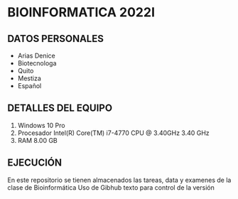 # BIOINFORMATICA 2022I
## DATOS PERSONALES
- Arias Denice
- Biotecnologa
- Quito
- Mestiza
- Español
## DETALLES DEL EQUIPO
1. Windows 10 Pro
2. Procesador Intel(R) Core(TM) i7-4770 CPU @ 3.40GHz 3.40 GHz
3. RAM 8.00 GB
## EJECUCIÓN 
En este repositorio se tienen almacenados las tareas, data y examenes de la clase de Bioinformática
Uso de Gibhub texto para control de la versión

